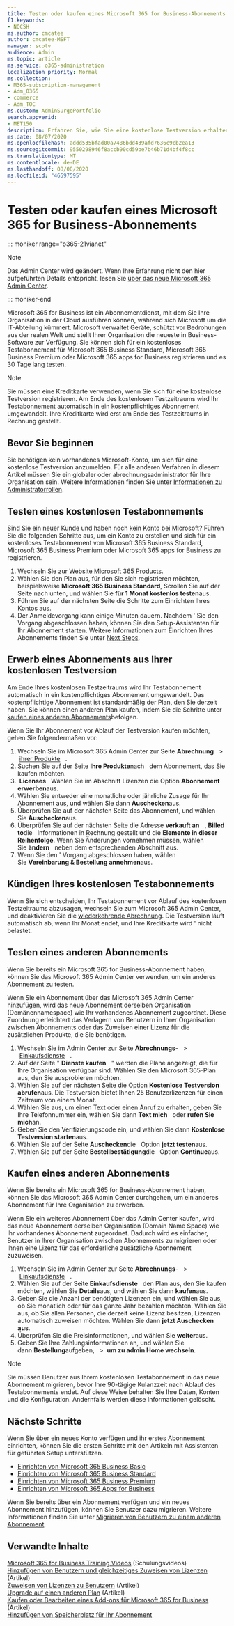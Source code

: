 ```yaml
---
title: Testen oder kaufen eines Microsoft 365 for Business-Abonnements
f1.keywords:
- NOCSH
ms.author: cmcatee
author: cmcatee-MSFT
manager: scotv
audience: Admin
ms.topic: article
ms.service: o365-administration
localization_priority: Normal
ms.collection:
- M365-subscription-management
- Adm_O365
- commerce
- Adm_TOC
ms.custom: AdminSurgePortfolio
search.appverid:
- MET150
description: Erfahren Sie, wie Sie eine ﻿kostenlose Testversion erhalten oder ein Abonnement für Microsoft 365 for Business erwerben.
ms.date: 08/07/2020
ms.openlocfilehash: addd535bfad00a7486bdd439afd7636c9cb2ea13
ms.sourcegitcommit: 9550298946f8accb90cd59be7b46b71d4bf4f8cc
ms.translationtype: MT
ms.contentlocale: de-DE
ms.lasthandoff: 08/08/2020
ms.locfileid: "46597595"
---
```

# <a name="try-or-buy-a-microsoft-365-for-business-subscription"></a>Testen oder kaufen eines Microsoft 365 for Business-Abonnements

::: moniker range="o365-21vianet"

> [!NOTE]
> Das Admin Center wird geändert. Wenn Ihre Erfahrung nicht den hier aufgeführten Details entspricht, lesen Sie [über das neue Microsoft 365 Admin Center](../admin/microsoft-365-admin-center-preview.md?view=o365-21vianet).

::: moniker-end

Microsoft 365 for Business ist ein Abonnementdienst, mit dem Sie Ihre Organisation in der Cloud ausführen können, während sich Microsoft um die IT-Abteilung kümmert. Microsoft verwaltet Geräte, schützt vor Bedrohungen aus der realen Welt und stellt Ihrer Organisation die neueste in Business-Software zur Verfügung. Sie können sich für ein kostenloses Testabonnement für Microsoft 365 Business Standard, Microsoft 365 Business Premium oder Microsoft 365 apps for Business registrieren und es 30 Tage lang testen.

> [!NOTE]
> Sie müssen eine Kreditkarte verwenden, wenn Sie sich für eine ﻿kostenlose Testversion registrieren. Am Ende des kostenlosen Testzeitraums wird Ihr Testabonnement automatisch in ein kostenpflichtiges Abonnement umgewandelt. Ihre Kreditkarte wird erst am Ende des Testzeitraums in Rechnung gestellt.

## <a name="before-you-begin"></a>Bevor Sie beginnen

Sie benötigen kein vorhandenes Microsoft-Konto, um sich für eine ﻿kostenlose Testversion anzumelden. Für alle anderen Verfahren in diesem Artikel müssen Sie ein globaler oder abrechnungsadministrator für Ihre Organisation sein. Weitere Informationen finden Sie unter [Informationen zu Administratorrollen](../admin/add-users/about-admin-roles.md).

## <a name="try-a-free-trial-subscription"></a>Testen eines kostenlosen Testabonnements

Sind Sie ein neuer Kunde und haben noch kein Konto bei Microsoft? Führen Sie die folgenden Schritte aus, um ein Konto zu erstellen und sich für ein kostenloses Testabonnement von Microsoft 365 Business Standard, Microsoft 365 Business Premium oder Microsoft 365 apps for Business zu registrieren.

1. Wechseln Sie zur <a href="https://www.aka.ms/office365signup" target="_blank">Website Microsoft 365 Products</a>.
2. Wählen Sie den Plan aus, für den Sie sich registrieren möchten, beispielsweise **Microsoft 365 Business Standard**, Scrollen Sie auf der Seite nach unten, und wählen Sie **für 1 Monat kostenlos testen**aus.
3. Führen Sie auf der nächsten Seite die Schritte zum Einrichten Ihres Kontos aus.
4. Der Anmeldevorgang kann einige Minuten dauern. Nachdem \' Sie den Vorgang abgeschlossen haben, können Sie den Setup-Assistenten für Ihr Abonnement starten. Weitere Informationen zum Einrichten Ihres Abonnements finden Sie unter [Next Steps](#next-steps).

## <a name="buy-a-subscription-from-your-free-trial"></a>Erwerb eines Abonnements aus Ihrer kostenlosen Testversion

Am Ende Ihres kostenlosen Testzeitraums wird Ihr Testabonnement automatisch in ein kostenpflichtiges Abonnement umgewandelt. Das kostenpflichtige Abonnement ist standardmäßig der Plan, den Sie derzeit haben. Sie können einen anderen Plan kaufen, indem Sie die Schritte unter [kaufen eines anderen Abonnements](#buy-a-different-subscription)befolgen.

Wenn Sie Ihr Abonnement vor Ablauf der Testversion kaufen möchten, gehen Sie folgendermaßen vor:

1. Wechseln Sie im Microsoft 365 Admin Center zur Seite **Abrechnung**   \>  <a href="https://go.microsoft.com/fwlink/p/?linkid=842054" target="_blank">ihrer Produkte</a>   .
2. Suchen Sie auf der Seite **Ihre Produkte**nach   dem Abonnement, das Sie kaufen möchten.
3.  **Licenses**   Wählen Sie im Abschnitt Lizenzen die Option **Abonnement erwerben**aus.
4. Wählen Sie entweder eine monatliche oder jährliche Zusage für Ihr Abonnement aus, und wählen Sie dann **Auschecken**aus.
5. Überprüfen Sie auf der nächsten Seite das Abonnement, und wählen Sie **Auschecken**aus.
6. Überprüfen Sie auf der nächsten Seite die Adresse **verkauft an**   , **Billed to**die   Informationen in Rechnung gestellt und die **Elemente in dieser Reihenfolge**. Wenn Sie Änderungen vornehmen müssen, wählen Sie **ändern**   neben dem entsprechenden Abschnitt aus.
7. Wenn Sie den \' Vorgang abgeschlossen haben, wählen Sie **Vereinbarung & Bestellung annehmen**aus.

## <a name="cancel-your-free-trial-subscription"></a>Kündigen Ihres kostenlosen Testabonnements

Wenn Sie sich entscheiden, Ihr Testabonnement vor Ablauf des kostenlosen Testzeitraums abzusagen, wechseln Sie zum Microsoft 365 Admin Center, und deaktivieren Sie die [wiederkehrende Abrechnung](subscriptions/renew-your-subscription.md#turn-recurring-billing-off-or-on). Die Testversion läuft automatisch ab, wenn Ihr Monat endet, und Ihre Kreditkarte wird \' nicht belastet.

## <a name="try-a-different-subscription"></a>Testen eines anderen Abonnements

Wenn Sie bereits ein Microsoft 365 for Business-Abonnement haben, können Sie das Microsoft 365 Admin Center verwenden, um ein anderes Abonnement zu testen.

Wenn Sie ein Abonnement über das Microsoft 365 Admin Center hinzufügen, wird das neue Abonnement derselben Organisation (Domänennamespace) wie Ihr vorhandenes Abonnement zugeordnet. Diese Zuordnung erleichtert das Verlagern von Benutzern in Ihrer Organisation zwischen Abonnements oder das Zuweisen einer Lizenz für die zusätzlichen Produkte, die Sie benötigen.

1. Wechseln Sie im Admin Center zur Seite **Abrechnungs**-   \>  <a href="https://go.microsoft.com/fwlink/p/?linkid=868433" target="_blank">Einkaufsdienste</a>   .
2. Auf der Seite " **Dienste kaufen**   " werden die Pläne angezeigt, die für Ihre Organisation verfügbar sind. Wählen Sie den Microsoft 365-Plan aus, den Sie ausprobieren möchten.
3. Wählen Sie auf der nächsten Seite die Option **﻿Kostenlose Testversion abrufen**aus. Die Testversion bietet Ihnen 25 Benutzerlizenzen für einen Zeitraum von einem Monat.
4. Wählen Sie aus, um einen Text oder einen Anruf zu erhalten, geben Sie Ihre Telefonnummer ein, wählen Sie dann **Text mich**   oder **rufen Sie mich**an.
5. Geben Sie den Verifizierungscode ein, und wählen Sie dann **﻿Kostenlose Testversion starten**aus.
6. Wählen Sie auf der Seite **Auschecken**die   Option **jetzt testen**aus.
7. Wählen Sie auf der Seite **Bestellbestätigung**die   Option **Continue**aus.

## <a name="buy-a-different-subscription"></a>Kaufen eines anderen Abonnements

Wenn Sie bereits ein Microsoft 365 for Business-Abonnement haben, können Sie das Microsoft 365 Admin Center durchgehen, um ein anderes Abonnement für Ihre Organisation zu erwerben.

Wenn Sie ein weiteres Abonnement über das Admin Center kaufen, wird das neue Abonnement derselben Organisation (Domain Name Space) wie Ihr vorhandenes Abonnement zugeordnet. Dadurch wird es einfacher, Benutzer in Ihrer Organisation zwischen Abonnements zu migrieren oder Ihnen eine Lizenz für das erforderliche zusätzliche Abonnement zuzuweisen.

1. Wechseln Sie im Admin Center zur Seite **Abrechnungs**-   \>  <a href="https://go.microsoft.com/fwlink/p/?linkid=868433" target="_blank">Einkaufsdienste</a>   .
2. Wählen Sie auf der Seite **Einkaufsdienste**   den Plan aus, den Sie kaufen möchten, wählen Sie **Details**aus, und wählen Sie dann **kaufen**aus.
3. Geben Sie die Anzahl der benötigten Lizenzen ein, und wählen Sie aus, ob Sie monatlich oder für das ganze Jahr bezahlen möchten. Wählen Sie aus, ob Sie allen Personen, die derzeit keine Lizenz besitzen, Lizenzen automatisch zuweisen möchten. Wählen Sie dann **jetzt Auschecken aus**.
4. Überprüfen Sie die Preisinformationen, und wählen Sie **weiter**aus.
5. Geben Sie Ihre Zahlungsinformationen an, und wählen Sie dann **Bestellung**aufgeben,   \>  **um zu admin Home wechseln**.

> [!NOTE]
> Sie müssen Benutzer aus Ihrem kostenlosen Testabonnement in das neue Abonnement migrieren, bevor Ihre 90-tägige Kulanzzeit nach Ablauf des Testabonnements endet. Auf diese Weise behalten Sie Ihre Daten, Konten und die Konfiguration. Andernfalls werden diese Informationen gelöscht.

## <a name="next-steps"></a>Nächste Schritte

Wenn Sie über ein neues Konto verfügen und ihr erstes Abonnement einrichten, können Sie die ersten Schritte mit den Artikeln mit Assistenten für geführtes Setup unterstützen.

- [Einrichten von Microsoft 365 Business Basic](../admin/setup/setup-business-basic.md)
- [Einrichten von Microsoft 365 Business Standard](../admin/setup/setup-business-standard.md)
- [Einrichten von Microsoft 365 Business Premium](../business/set-up.md)
- [Einrichten von Microsoft 365 Apps for Business](../admin/setup/setup-apps-for-business.md)

Wenn Sie bereits über ein Abonnement verfügen und ein neues Abonnement hinzufügen, können Sie Benutzer dazu migrieren. Weitere Informationen finden Sie unter [Migrieren von Benutzern zu einem anderen Abonnement](subscriptions/move-users-different-subscription.md).

## <a name="related-content"></a>Verwandte Inhalte

[Microsoft 365 for Business Training Videos](https://support.office.com/article/6ab4bbcd-79cf-4000-a0bd-d42ce4d12816) (Schulungsvideos) \
[Hinzufügen von Benutzern und gleichzeitiges Zuweisen von Lizenzen](../admin/add-users/add-users.md) (Artikel) \
[Zuweisen von Lizenzen zu Benutzern](../admin/manage/assign-licenses-to-users.md) (Artikel) \
[Upgrade auf einen anderen Plan](subscriptions/upgrade-to-different-plan.md) (Artikel) \
[Kaufen oder Bearbeiten eines Add-ons für Microsoft 365 for Business](buy-or-edit-an-add-on.md) (Artikel) \
[Hinzufügen von Speicherplatz für Ihr Abonnement](add-storage-space.md)